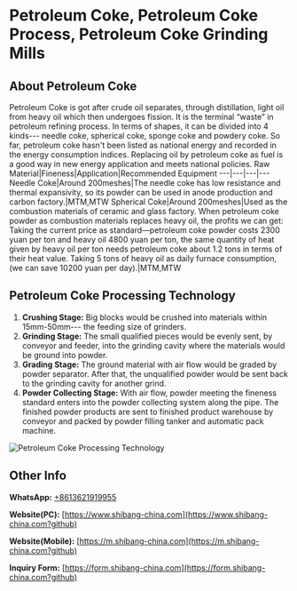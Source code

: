 # Petroleum Coke, Petroleum Coke Process, Petroleum Coke Grinding Mills
## About Petroleum Coke
Petroleum Coke is got after crude oil separates, through distillation, light oil from heavy oil which then undergoes fission. It is the terminal “waste” in petroleum refining process. In terms of shapes, it can be divided into 4 kinds--- needle coke, spherical coke, sponge coke and powdery coke. So far, petroleum coke hasn't been listed as national energy and recorded in the energy consumption indices. Replacing oil by petroleum coke as fuel is a good way in new energy application and meets national policies.
Raw Material|Fineness|Application|Recommended Equipment
---|---|---|---
Needle Coke|Around 200meshes|The needle coke has low resistance and thermal expansivity, so its powder can be used in anode production and carbon factory.|MTM,MTW
Spherical Coke|Around 200meshes|Used as the combustion materials of ceramic and glass factory. When petroleum coke powder as combustion materials replaces heavy oil, the profits we can get: Taking the current price as standard—petroleum coke powder costs 2300 yuan per ton and heavy oil 4800 yuan per ton, the same quantity of heat given by heavy oil per ton needs petroleum coke about 1.2 tons in terms of their heat value. Taking 5 tons of heavy oil as daily furnace consumption, (we can save 10200 yuan per day).|MTM,MTW
## Petroleum Coke Processing Technology
1. **Crushing Stage:** Big blocks would be crushed into materials within 15mm-50mm--- the feeding size of grinders.
2. **Grinding Stage:** The small qualified pieces would be evenly sent, by conveyor and feeder, into the grinding cavity where the materials would be ground into powder.
3. **Grading Stage:** The ground material with air flow would be graded by powder separator. After that, the unqualified powder would be sent back to the grinding cavity for another grind.
4. **Powder Collecting Stage:** With air flow, powder meeting the fineness standard enters into the powder collecting system along the pipe. The finished powder products are sent to finished product warehouse by conveyor and packed by powder filling tanker and automatic pack machine.

![Petroleum Coke Processing Technology](https://static.sbmchina.com/images/business/mill/mtw-liuchengtu.jpg)
## Other Info
**WhatsApp:**  [+8613621919955](https://whatsapp.shibangsoft.com/WhatsApp.php)

**Website(PC):** [https://www.shibang-china.com](https://www.shibang-china.com?github)

**Website(Mobile):** [https://m.shibang-china.com](https://m.shibang-china.com?github)

**Inquiry Form:** [https://form.shibang-china.com](https://form.shibang-china.com?github)
